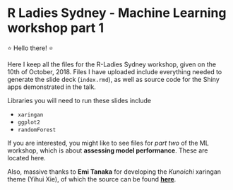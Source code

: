 # R Ladies Sydney - Machine Learning workshop part 1

:star: Hello there! :star:

Here I keep all the files for the R-Ladies Sydney workshop, given on the 10th of October, 2018. Files I have uploaded include everything needed to generate the slide deck (`index.rmd`), as well as source code for the Shiny apps demonstrated in the talk.

Libraries you will need to run these slides include

* `xaringan`
* `ggplot2`
* `randomForest`

If you are interested, you might like to see files for *part two* of the ML workshop, which is about **assessing model performance**. These are located here.

Also, massive thanks to **Emi Tanaka** for developing the *Kunoichi* xaringan theme (Yihui Xie), of which the source can be found [**here**](https://github.com/emitanaka/ninja-theme).
